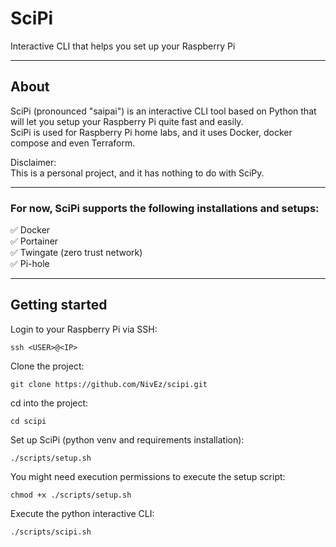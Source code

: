 # SciPi

Interactive CLI that helps you set up your Raspberry Pi

---

## About
SciPi (pronounced "saipai") is an interactive CLI tool based on Python that will let you setup your Raspberry Pi quite fast and easily.
<br>
SciPi is used for Raspberry Pi home labs, and it uses Docker, docker compose and even Terraform.

Disclaimer:
<br>
This is a personal project, and it has nothing to do with SciPy.

---

### For now, SciPi supports the following installations and setups:

✅ Docker
<br>
✅ Portainer
<br>
✅ Twingate (zero trust network)
<br>
✅ Pi-hole

---

## Getting started

Login to your Raspberry Pi via SSH:
```
ssh <USER>@<IP>
```

Clone the project:
```
git clone https://github.com/NivEz/scipi.git
```

cd into the project:
```
cd scipi
```

Set up SciPi (python venv and requirements installation):
```
./scripts/setup.sh
```

You might need execution permissions to execute the setup script:
```
chmod +x ./scripts/setup.sh
```

Execute the python interactive CLI:
```
./scripts/scipi.sh
```

